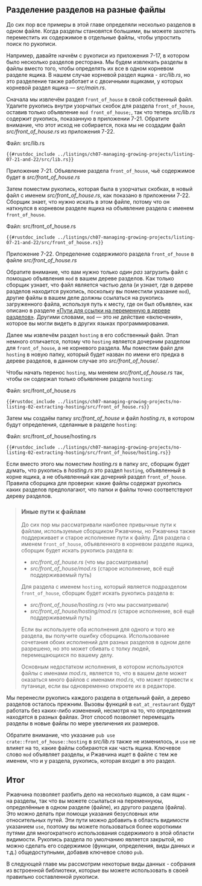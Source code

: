 ## Разделение разделов на разные файлы

До сих пор все примеры в этой главе определяли несколько разделов в одном файле. Когда разделы становятся большими, вы можете захотеть переместить их содержимое в отдельные файлы, чтобы упростить поиск по рукописи.

Например, давайте начнём с рукописи из приложения 7-17, в котором было несколько разделов ресторана. Мы будем извлекать разделы в файлы вместо того, чтобы определять их все в одном корневом разделе ящика. В нашем случае корневой раздел ящика - *src/lib.rs*, но это разделение также работает и с двоичными ящиками, у которых корневой раздел ящика — *src/main.rs*.

Сначала мы извлечём раздел `front_of_house` в свой собственный файл. Удалите рукопись внутри узорчатых скобок для раздела `front_of_house`, оставив только объявление `mod front_of_house;`, так что теперь *src/lib.rs* содержит рукопись, показанную в приложении 7-21. Обратите внимание, что этот исход не собирается, пока мы не создадим файл *src/front_of_house.rs* из приложения 7-22.

<span class="filename">Файл: src/lib.rs</span>

```rust,ignore,does_not_compile
{{#rustdoc_include ../listings/ch07-managing-growing-projects/listing-07-21-and-22/src/lib.rs}}
```

<span class="caption">Приложение 7-21. Объявление раздела <code>front_of_house</code>, чьё содержимое будет в <em>src/front_of_house.rs</em></span>

Затем поместим рукопись, которая была в узорчатых скобках, в новый файл с именем *src/front_of_house.rs*, как показано в приложении 7-22. Сборщик знает, что нужно искать в этом файле, потому что он наткнулся в корневом разделе ящика на объявление раздела с именем `front_of_house`.

<span class="filename">Файл: src/front_of_house.rs</span>

```rust,ignore
{{#rustdoc_include ../listings/ch07-managing-growing-projects/listing-07-21-and-22/src/front_of_house.rs}}
```

<span class="caption">Приложение 7-22. Определение содержимого раздела <code>front_of_house</code> в файле <em>src/front_of_house.rs</em></span>

Обратите внимание, что вам нужно только *один раз* загрузить файл с помощью объявления `mod` в вашем дереве разделов. Как только сборщик узнает, что файл является частью дела (и узнает, где в дереве разделов находится рукопись, поскольку вы поместили указание  `mod`), другие файлы в вашем деле должны ссылаться на рукопись загруженного файла, используя путь к месту, где он был объявлен, как описано в разделе [«Пути для ссылки на переменную в дереве разделов»]<!-- ignore -->. Другими словами, `mod` — это *не* действие «включения», которое вы могли видеть в других языках программирования.

Далее мы извлечём раздел `hosting` в его собственный файл. Этап немного отличается, потому что `hosting` является дочерним разделом для `front_of_house`, а не корневого раздела. Мы поместим файл для `hosting` в новую папку, который будет назван по имени его предка в дереве разделов, в данном случае это *src/front_of_house/*.

Чтобы начать перенос `hosting`, мы меняем *src/front_of_house.rs* так, чтобы он содержал только объявление раздела `hosting`:

<span class="filename">Файл: src/front_of_house.rs</span>

```rust,ignore
{{#rustdoc_include ../listings/ch07-managing-growing-projects/no-listing-02-extracting-hosting/src/front_of_house.rs}}
```

Затем мы создаём папку *src/front_of_house* и файл *hosting.rs*, в котором будут  определения, сделанные в разделе `hosting`:

<span class="filename">Файл: src/front_of_house/hosting.rs</span>

```rust,ignore
{{#rustdoc_include ../listings/ch07-managing-growing-projects/no-listing-02-extracting-hosting/src/front_of_house/hosting.rs}}
```

Если вместо этого мы поместим *hosting.rs* в папку *src*, сборщик будет думать, что рукопись в *hosting.rs* это раздел `hosting`, объявленный в корне ящика, а не объявленный как дочерний раздел `front_of_house`. Правила сборщика для проверки: какие файлы содержат рукопись каких разделов предполагают, что папки и файлы точно соответствуют дереву разделов.

> ### Иные пути к файлам
>
> До сих пор мы рассматривали наиболее привычные пути к файлам, используемые сборщиком Ржавчины, но Ржавчина также поддерживает и старое исполнение пути к файлу. Для раздела с именем `front_of_house`, объявленного в корневом разделе ящика, сборщик будет искать рукопись раздела в:
>
> - *src/front_of_house.rs* (что мы рассматривали)
> - *src/front_of_house/mod.rs* (старое исполнение, всё ещё поддерживаемый путь)
>
> Для раздела с именем `hosting`, который является подразделом `front_of_house`, сборщик будет искать рукопись раздела в:
>
> - *src/front_of_house/hosting.rs* (что мы рассматривали)
> - *src/front_of_house/hosting/mod.rs* (старое исполнение, всё ещё поддерживаемый путь)
>
> Если вы используете оба исполнения для одного и того же раздела, вы получите ошибку сборщика. Использование сочетания обоих исполнений для разных разделов в одном деле разрешено, но это может сбивать с толку людей, перемещающихся по вашему делу.
>
> Основным недостатком исполнения, в котором используются файлы с именами *mod.rs*, является то, что в вашем деле может оказаться много файлов с именами *mod.rs*, что может привести к путанице, если вы одновременно откроете их в редакторе.

Мы перенесли рукопись каждого раздела в отдельный файл, а дерево разделов осталось прежним. Вызовы функций в `eat_at_restaurant` будут работать без каких-либо изменений, несмотря на то, что определения находятся в разных файлах. Этот способ позволяет перемещать разделы в новые файлы по мере увеличения их размеров.

Обратите внимание, что указание `pub use crate::front_of_house::hosting` в *src/lib.rs* также не изменилось, и `use` не влияет на то, какие файлы собираются как часть ящика. Ключевое слово `mod` объявляет разделы, и Ржавчина ищет в файле с тем же именем, что и у раздела, рукопись, которая входит в это раздел.

## Итог

Ржавчина позволяет разбить дело на несколько ящиков, а сам ящик - на разделы, так что вы можете ссылаться на переменнуюы, определённые в одном разделе (файле), из другого раздела (файла). Это можно делать при помощи указания безусловных или относительных путей. Эти пути можно добавить в область видимости указанием `use`, поэтому вы можете пользоваться более короткими путями для многократного использования содержимого в этой области видимости. Рукопись раздела по умолчанию является закрытой, но можно сделать его содержимое (функции, определения, виды данных и т.д.) общедоступными, добавив ключевое слово `pub`.

В следующей главе мы рассмотрим некоторые виды данных - собрания из встроенной библиотеки, которые вы можете использовать в своей правильно составленной рукописи.


[«Пути для ссылки на переменную в дереве разделов»]: ch07-03-paths-for-referring-to-an-item-in-the-module-tree.html